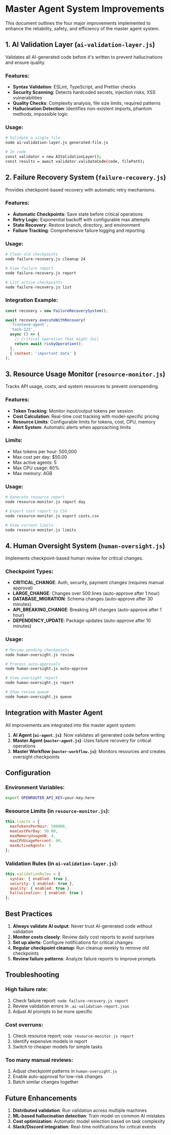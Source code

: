 # Master Agent System Improvements

This document outlines the four major improvements implemented to enhance the reliability, safety, and efficiency of the master agent system.

## 1. AI Validation Layer (`ai-validation-layer.js`)

Validates all AI-generated code before it's written to prevent hallucinations and ensure quality.

### Features:
- **Syntax Validation**: ESLint, TypeScript, and Prettier checks
- **Security Scanning**: Detects hardcoded secrets, injection risks, XSS vulnerabilities
- **Quality Checks**: Complexity analysis, file size limits, required patterns
- **Hallucination Detection**: Identifies non-existent imports, phantom methods, impossible logic

### Usage:
```bash
# Validate a single file
node ai-validation-layer.js generated-file.js

# In code
const validator = new AIValidationLayer();
const results = await validator.validateCode(code, filePath);
```

## 2. Failure Recovery System (`failure-recovery.js`)

Provides checkpoint-based recovery with automatic retry mechanisms.

### Features:
- **Automatic Checkpoints**: Save state before critical operations
- **Retry Logic**: Exponential backoff with configurable max attempts
- **State Recovery**: Restore branch, directory, and environment
- **Failure Tracking**: Comprehensive failure logging and reporting

### Usage:
```bash
# Clean old checkpoints
node failure-recovery.js cleanup 24

# View failure report
node failure-recovery.js report

# List active checkpoints
node failure-recovery.js list
```

### Integration Example:
```javascript
const recovery = new FailureRecoverySystem();

await recovery.executeWithRecovery(
  'frontend-agent',
  'task-123',
  async () => {
    // Critical operation that might fail
    return await riskyOperation();
  },
  { context: 'important data' }
);
```

## 3. Resource Usage Monitor (`resource-monitor.js`)

Tracks API usage, costs, and system resources to prevent overspending.

### Features:
- **Token Tracking**: Monitor input/output tokens per session
- **Cost Calculation**: Real-time cost tracking with model-specific pricing
- **Resource Limits**: Configurable limits for tokens, cost, CPU, memory
- **Alert System**: Automatic alerts when approaching limits

### Limits:
- Max tokens per hour: 500,000
- Max cost per day: $50.00
- Max active agents: 5
- Max CPU usage: 80%
- Max memory: 4GB

### Usage:
```bash
# Generate resource report
node resource-monitor.js report day

# Export cost report to CSV
node resource-monitor.js export costs.csv

# View current limits
node resource-monitor.js limits
```

## 4. Human Oversight System (`human-oversight.js`)

Implements checkpoint-based human review for critical changes.

### Checkpoint Types:
- **CRITICAL_CHANGE**: Auth, security, payment changes (requires manual approval)
- **LARGE_CHANGE**: Changes over 500 lines (auto-approve after 1 hour)
- **DATABASE_MIGRATION**: Schema changes (auto-approve after 30 minutes)
- **API_BREAKING_CHANGE**: Breaking API changes (auto-approve after 1 hour)
- **DEPENDENCY_UPDATE**: Package updates (auto-approve after 10 minutes)

### Usage:
```bash
# Review pending checkpoints
node human-oversight.js review

# Process auto-approvals
node human-oversight.js auto-approve

# View oversight report
node human-oversight.js report

# Show review queue
node human-oversight.js queue
```

## Integration with Master Agent

All improvements are integrated into the master agent system:

1. **AI Agent (`ai-agent.js`)**: Now validates all generated code before writing
2. **Master Agent (`master-agent.js`)**: Uses failure recovery for critical operations
3. **Master Workflow (`master-workflow.js`)**: Monitors resources and creates oversight checkpoints

## Configuration

### Environment Variables:
```bash
export OPENROUTER_API_KEY=your-key-here
```

### Resource Limits (in `resource-monitor.js`):
```javascript
this.limits = {
  maxTokensPerHour: 500000,
  maxCostPerDay: 50.00,
  maxMemoryUsageGB: 4,
  maxCPUUsagePercent: 80,
  maxActiveAgents: 5
};
```

### Validation Rules (in `ai-validation-layer.js`):
```javascript
this.validationRules = {
  syntax: { enabled: true },
  security: { enabled: true },
  quality: { enabled: true },
  hallucination: { enabled: true }
};
```

## Best Practices

1. **Always validate AI output**: Never trust AI-generated code without validation
2. **Monitor costs closely**: Review daily cost reports to avoid surprises
3. **Set up alerts**: Configure notifications for critical changes
4. **Regular checkpoint cleanup**: Run cleanup weekly to remove old checkpoints
5. **Review failure patterns**: Analyze failure reports to improve prompts

## Troubleshooting

### High failure rate:
1. Check failure report: `node failure-recovery.js report`
2. Review validation errors in `.ai-validation-report.json`
3. Adjust AI prompts to be more specific

### Cost overruns:
1. Check resource report: `node resource-monitor.js report`
2. Identify expensive models in report
3. Switch to cheaper models for simple tasks

### Too many manual reviews:
1. Adjust checkpoint patterns in `human-oversight.js`
2. Enable auto-approval for low-risk changes
3. Batch similar changes together

## Future Enhancements

1. **Distributed validation**: Run validation across multiple machines
2. **ML-based hallucination detection**: Train model on common AI mistakes
3. **Cost optimization**: Automatic model selection based on task complexity
4. **Slack/Discord integration**: Real-time notifications for critical events
